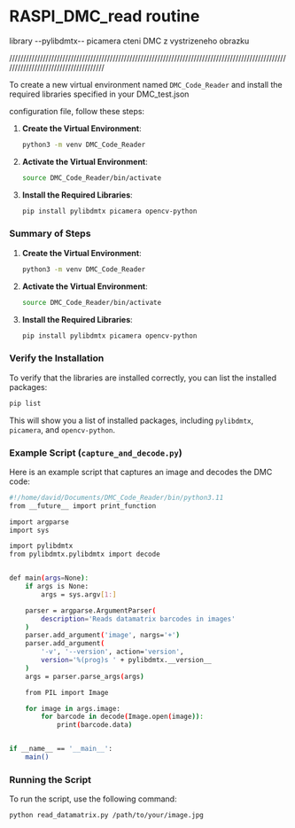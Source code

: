 # RASPI_DMC_read routine

library --pylibdmtx-- picamera 
cteni DMC z vystrizeneho obrazku

/////////////////////////////////////////////////////////////////////////////////////////////////////////////////////////////////////

To create a new virtual environment named `DMC_Code_Reader` and install the required libraries specified in your DMC_test.json

 configuration file, follow these steps:

1. **Create the Virtual Environment**:
    ```bash
    python3 -m venv DMC_Code_Reader
    ```

2. **Activate the Virtual Environment**:
    ```bash
    source DMC_Code_Reader/bin/activate
    ```

3. **Install the Required Libraries**:
    ```bash
    pip install pylibdmtx picamera opencv-python
    ```

### Summary of Steps
1. **Create the Virtual Environment**:
    ```bash
    python3 -m venv DMC_Code_Reader
    ```

2. **Activate the Virtual Environment**:
    ```bash
    source DMC_Code_Reader/bin/activate
    ```

3. **Install the Required Libraries**:
    ```bash
    pip install pylibdmtx picamera opencv-python
    ```

### Verify the Installation
To verify that the libraries are installed correctly, you can list the installed packages:
```bash
pip list
```

This will show you a list of installed packages, including `pylibdmtx`, `picamera`, and `opencv-python`.

### Example Script (`capture_and_decode.py`)
Here is an example script that captures an image and decodes the DMC code:

```bash
#!/home/david/Documents/DMC_Code_Reader/bin/python3.11
from __future__ import print_function

import argparse
import sys

import pylibdmtx
from pylibdmtx.pylibdmtx import decode


def main(args=None):
    if args is None:
        args = sys.argv[1:]

    parser = argparse.ArgumentParser(
        description='Reads datamatrix barcodes in images'
    )
    parser.add_argument('image', nargs='+')
    parser.add_argument(
        '-v', '--version', action='version',
        version='%(prog)s ' + pylibdmtx.__version__
    )
    args = parser.parse_args(args)

    from PIL import Image

    for image in args.image:
        for barcode in decode(Image.open(image)):
            print(barcode.data)


if __name__ == '__main__':
    main()


```

### Running the Script
To run the script, use the following command:

```bash
python read_datamatrix.py /path/to/your/image.jpg
```

